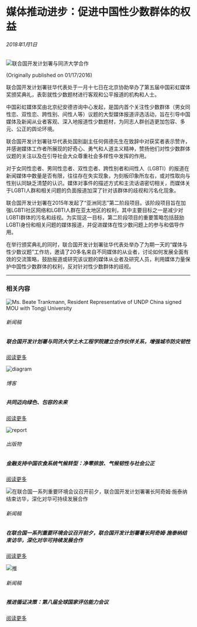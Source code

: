# 媒体推动进步：促进中国性少数群体的权益

###### 2018年1月1日

![联合国开发计划署与同济大学合作](https://www.undp.org/sites/g/files/zskgke326/files/migration/cn/UNDP-CH-PEG-Rainbow-Media-Awards.jpg)

(Originally published on 01/17/2016)

联合国开发计划署驻华代表处于一月十七日在北京协助举办了第五届中国彩虹媒体奖颁奖典礼，表彰就性少数题材进行客观和公平报道的机构和人士。

中国彩虹媒体奖由北京纪安德咨询中心发起，是国内首个关注性少数群体（男女同性恋、双性恋、跨性别、间性人等）议题的大型媒体报道评选活动，旨在引导中国媒体及新闻从业者客观、深入地报道性少数题材，为同志人群创造更加包容、多元、公正的舆论环境。

联合国开发计划署驻华代表处国别副主任何佩德先生在致辞中对获奖者表示赞许，并感谢媒体工作者所展现的好奇心、勇气和人道主义精神，赞扬他们对性少数群体议题的关注以及在引导社会大众尊重社会多样性中发挥的作用。

对于女同性恋者、男同性恋者、双性恋者、跨性别者和间性人（LGBTI）的报道在新闻媒体中数量是否有限，往往存在失实现象，为刻板印象所左右，或对性取向与性别认同缺乏清楚的认识。媒体对事件的描述方式和主流话语密切相关，而媒体关于LGBTI人群和相关问题的负面报道加深了针对该群体的歧视和污名化现象。

联合国开发计划署在2015年发起了“亚洲同志”第二阶段项目。该阶段项目旨在加强LGBTI社区网络和LGBTI人群在亚太地区的权利，其中主要目标之一是减少对LGBTI群体的污名和歧视。为实现这一目标，第二阶段项目的重要策略包括鼓励LGBTI身份和相关问题的媒体报道，并促进媒体在性少数问题上的参与和倡导作用。

在举行颁奖典礼的同时，联合国开发计划署驻华代表处举办了为期一天的“媒体与性少数议题”工作坊，邀请了20多名来自不同媒体的从业者，讨论如何发展全面有效的交流策略，鼓励报道或研究该议题的媒体从业者及研究人员，利用媒体力量保护中国性少数群体的权利，反对针对性少数群体的歧视。

---

### 相关内容

![Ms. Beate Trankmann, Resident Representative of UNDP China signed MOU with Tongji University](https://www.undp.org/sites/g/files/zskgke326/files/styles/featured_content_card_mobile_343_x_150_/public/2024-11/wechatimg75.jpg?h=f7dc1c74&itok=cmsMn1G9)

###### 新闻稿

##### 联合国开发计划署与同济大学土木工程学院建立合作伙伴关系，增强城市防灾韧性

[阅读更多](/zh/china/press-releases/lianheguokaifajihuashuyutongjidaxuetumugongchengxueyuanjianlihezuohuobanguanxizengqiangchengshifangzairenxing)

![diagram](https://www.undp.org/sites/g/files/zskgke326/files/styles/featured_content_card_mobile_343_x_150_/public/2024-11/67217330a310f1268d83c3ef.jpeg?h=d7d367bd&itok=tzkhwHCo)

###### 博客

##### 共同迈向绿色、包容的未来

[阅读更多](/zh/china/blog/gongtongmaixianglusebaorongdeweilai)

![report](https://www.undp.org/sites/g/files/zskgke326/files/styles/featured_content_card_mobile_343_x_150_/public/2024-10/screenshot_2024-10-28_at_12.08.37_pm.png?h=4e13fb8e&itok=dpOqpHSb)

###### 出版物

##### 金融支持中国农食系统气候转型：净零排放、气候韧性与社会公正

[阅读更多](/zh/china/publications/jinrongzhichizhongguonongshixitongqihouzhuanxingjinglingpaifangqihourenxingyushehuigongzheng)

![在联合国一系列重要环境会议召开前夕，联合国开发计划署署长阿奇姆·施泰纳结束访华，深化对华可持续发展合作](https://www.undp.org/sites/g/files/zskgke326/files/styles/featured_content_card_mobile_343_x_150_/public/2024-10/15771728978114-pic_hd_copy.jpg?h=b3c619cd&itok=BVxhqNsJ)

###### 新闻稿

##### 在联合国一系列重要环境会议召开前夕，联合国开发计划署署长阿奇姆·施泰纳结束访华，深化对华可持续发展合作

[阅读更多](/zh/china/press-releases-0)

![推](https://www.undp.org/sites/g/files/zskgke326/files/styles/featured_content_card_mobile_343_x_150_/public/2024-10/wechatimg53_0.jpg?h=8f777c8a&itok=b03VI6jk) 

###### 新闻稿

##### 推进循证决策：第八届全球国家评估能力会议

[阅读更多](/zh/china/press-releases/tuijinxunzhengjuecedibajiequanqiuguojiapinggunenglihuiyi)